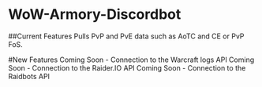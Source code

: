 # WoW-Armory-Discordbot
##Current Features
Pulls PvP and PvE data such as AoTC and CE or PvP FoS.

#New Features
Coming Soon - Connection to the Warcraft logs API
Coming Soon - Connection to the Raider.IO API
Coming Soon - Connection to the Raidbots API


